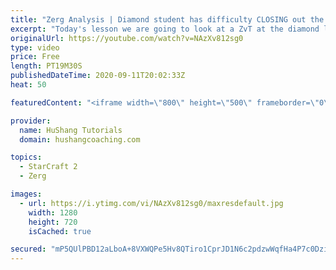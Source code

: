 ```yaml
---
title: "Zerg Analysis | Diamond student has difficulty CLOSING out the MATCH [Starcraft 2]"
excerpt: "Today's lesson we are going to look at a ZvT at the diamond level focusing on the Zerg Analysis. The zerg manages to get into a very strong position but has difficulty closing it out. Let's learn how we can approach this scenario better!  Zerg Analysis | Diamond student has difficulty CLOSING out the"
originalUrl: https://youtube.com/watch?v=NAzXv812sg0
type: video
price: Free
length: PT19M30S
publishedDateTime: 2020-09-11T20:02:33Z
heat: 50

featuredContent: "<iframe width=\"800\" height=\"500\" frameborder=\"0\" src=\"https://www.youtube.com/embed/NAzXv812sg0\" allow=\"accelerometer; autoplay; encrypted-media; gyroscope; picture-in-picture\" allowfullscreen></iframe>"

provider:
  name: HuShang Tutorials
  domain: hushangcoaching.com

topics:
  - StarCraft 2
  - Zerg

images:
  - url: https://i.ytimg.com/vi/NAzXv812sg0/maxresdefault.jpg
    width: 1280
    height: 720
    isCached: true

secured: "mP5QUlPBD12aLboA+8VXWQPe5Hv8QTiro1CprJD1N6c2pdzwWqfHa4P7c0DziBYYd34VRDSlwM0qiBnkxjpI5UJqgEWvoDB2WeFRyoxZTdx8JzWodmLTz9a2dKynnqXInDvWnMWAwLcwfqJJSnz7XtYd4D2RkgMIpU4A0lIUqNkKAILjzKRoiXgysalQ2PvnVWtPduUOzGBp7Ofjp4W9D6qSVq75q9aDEU3enUFGlJLReP9w0BoMIoqjd40h03htXmJdI4FNF9l6NUrR43CFmsFvxsSwSPfl0Cxr/V4xpU5uQqfpSNfHDhliK13FIrz5inLQeVTF/c6fCYdouVCDiFTS2nY3ii4DEsfmkHwTZP+xjrcVB8gou5KXy+exWT4KX6b/YSA6lmD8dK8WcnbGpSQq5RIdxlK76ldqEBZd3+c=;gthjLUDC2WRrFyHAgIxtww=="
---
```


